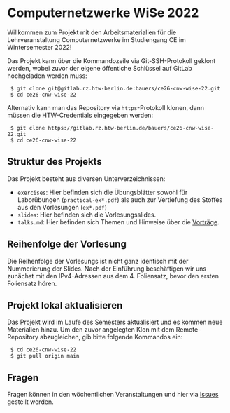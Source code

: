 
Computernetzwerke WiSe 2022
===========================

Willkommen zum Projekt mit den Arbeitsmaterialien für die Lehrveranstaltung
Computernetzwerke im Studiengang CE im Wintersemester 2022!

Das Projekt kann über die Kommandozeile via Git-SSH-Protokoll geklont werden,
wobei zuvor der eigene öffentiche Schlüssel auf GitLab hochgeladen werden muss:

```
 $ git clone git@gitlab.rz.htw-berlin.de:bauers/ce26-cnw-wise-22.git
 $ cd ce26-cnw-wise-22
```

Alternativ kann man das Repository via ```https```-Protokoll klonen, dann müssen die
HTW-Credentials eingegeben werden:

```
 $ git clone https://gitlab.rz.htw-berlin.de/bauers/ce26-cnw-wise-22.git
 $ cd ce26-cnw-wise-22
```

Struktur des Projekts
---------------------

Das Projekt besteht aus diversen Unterverzeichnissen:

 * ```exercises```: Hier befinden sich die Übungsblätter sowohl für Laborübungen
  (```practical-ex*.pdf```) als auch zur Vertiefung des Stoffes aus den Vorlesungen (```ex*.pdf```)
 * ```slides```: Hier befinden sich die Vorlesungsslides.
 * ```talks.md```: Hier befinden sich Themen und Hinweise über die [Vorträge](talks.md).

Reihenfolge der Vorlesung
-------------------------

Die Reihenfolge der Vorlesungs ist nicht ganz identisch mit der Nummerierung der Slides. Nach
der Einführung beschäftigen wir uns zunächst mit den IPv4-Adressen aus dem 4. Foliensatz,
bevor den ersten Foliensatz hören.


Projekt lokal aktualisieren
---------------------------

Das Projekt wird im Laufe des Semesters aktualisiert und es kommen neue Materialien
hinzu. Um den zuvor angelegten Klon mit dem Remote-Repository abzugleichen, gib
bitte folgende Kommandos ein:

```
 $ cd ce26-cnw-wise-22
 $ git pull origin main
```

Fragen
------

Fragen können in den wöchentlichen Veranstaltungen und hier via
[Issues](https://gitlab.rz.htw-berlin.de/bauers/ce26-cnw-wise-22/-/issues)
gestellt werden.

